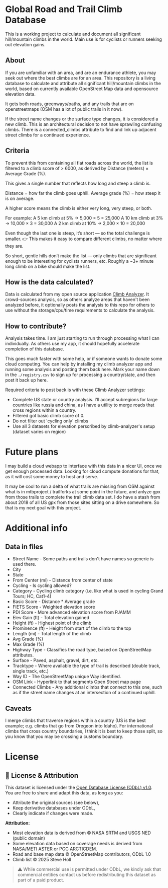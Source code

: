 # Global Road and Trail Climb Database
This is a working project to calculate and document all significant hill/mountain climbs in the world. Main use is for cyclists or runners seeking out elevation gains.

## About
If you are unfamiliar with an area, and are an endurance athlete, you may seek out where the best climbs are for an area. This repository is a living database to calculate and attribute all significant hill/mountain climbs in the world, based on currently available OpenStreet Map data and opensource elevation data.

It gets both roads, greenways/paths, and any trails that are on openstreetmaps (OSM has a lot of public trails in it now).

If the street name changes or the surface type changes, it is considered a new climb. This is an architectural decision to not have sprawling confusing climbs. There is a connected_climbs attribute to find and link up adjacent street climbs for a continued experience.

## Criteria
To prevent this from containing all flat roads across the world, the list is filtered to a climb score of > 6000, as derived by Distance (meters) × Average Grade (%).

This gives a single number that reflects how long and steep a climb is.

Distance = how far the climb goes uphill.
Average grade (%) = how steep it is on average.

A higher score means the climb is either very long, very steep, or both.

For example:
A 5 km climb at 5% → 5,000 × 5 = 25,000
A 10 km climb at 3% → 10,000 × 3 = 30,000
A 2 km climb at 10% → 2,000 × 10 = 20,000

Even though the last one is steep, it’s short — so the total challenge is smaller.
👉 This makes it easy to compare different climbs, no matter where they are.

So short, gentle hills don’t make the list — only climbs that are significant enough to be interesting for cyclists runners, etc. Roughly a ~3+ minute long climb on a bike should make the list.

## How is the data calculated?
Data is calculated from my open source application [Climb Analyzer](https://github.com/stevehollx/climb-analyzer/tree/main). It crowd-sources analysis, so as others analyze areas that haven't been analyzed before, it optionally posts the analysis to this repo for others to use without the storage/cpu/time requirements to calculate the analysis.

## How to contribute?
Analysis takes time. I am just starting to run through processing what I can individually. As others use my app, it should hopefully accelerate completion of this database.

This goes much faster with some help, or if someone wants to donate some cloud computing. You can help by installing my climb analyzer app and running some analysis and posting them back here. Mark your name down in the `./registry.csv` to sign up for processing a country/state, and then post it back up here.

Required criteria to post back is with these Climb Analyzer settings:
* Complete US state or country analysis. I'll accept subregions for large countries like russia and china, as I have a utility to merge roads that cross regions within a country.
* Filtered got basic climb score of 0.
* Do not filter out 'cycling only' climbs
* Use all 3 datasets for elevation perscribed by climb-analyzer's setup (dataset varies on region)

# Future plans
I may build a cloud webapp to interface with this data in a nicer UI, once we get enough processed data. Looking for cloud compute donations for that, as it will cost some money to host and serve.

It may be cool to run a delta of what trails are missing from OSM against what is in mtbproject / trailforks at some point in the future, and anlyze gpx from those trails to complete the trail climb data set. I do have a stash from about 2018 of all US gpx from those sites sitting on a drive somewhere. So that is my next goal with this project.

# Additional info
## Data in files
* Street Name - Some paths and trails don't have names so generic is used there.
* City
* State
* From Center (mi) - Distance from center of state
* Cycling - Is cycling allowed?
* Category - Cycling climb category (i.e. like what is used in cycling Grand Tours; HC, Cat1-4)
* Basic Score - Distance * Average grade
* FIETS Score - Weighted elevation score
* PDI Score - More advanced elevation score from PJAMM
* Elev Gain (ft) - Total elevation gained
* Height (ft) - Highest point of the climb
* Prominence (ft) - Height from start of the climb to the top
* Length (mi) - Total length of the climb
* Avg Grade (%)
* Max Grade (%)
* Highway Type - Classifies the road type, based on OpenStreetMap attributes.
* Surface - Paved, asphalt, gravel, dirt, etc.
* Tracktype - Where available the type of trail is described (double track, single track, etc.)
* Way ID - The OpenStreetMap unique Way identified.
* OSM Link - Hyperlink to that segments Open Street map page
* Connected Climbs - Any additional climbs that connect to this one, such as if the street name changes at an intersection of a continued uphill.

## Caveats
I merge climbs that traverse regions within a country (US is the best example; e.g. climbs that go from Oregeon into Idaho). For international climbs that cross country boundaries, I think it is best to keep those split, so you know that you may be crossing a customs boundary.

# License
## 📝 License & Attribution

This dataset is licensed under the [Open Database License (ODbL) v1.0](./LICENSE).  
You are free to share and adapt this data, as long as you:
- Attribute the original sources (see below),
- Keep derivative databases under ODbL,
- Clearly indicate if changes were made.

**Attribution:**  
- Most elevation data is derived from © NASA SRTM and USGS NED (public domain)
- Some elevation data based on coverage needs is derived from NASA/METI ASTER or PGC ARCTICDEM.
- Road and base map data © OpenStreetMap contributors, ODbL 1.0  
- Climb list © 2025 Steve Holl

> ⚠️ While commercial use is permitted under ODbL, we kindly ask that commercial entities
> contact us before redistributing this dataset as part of a paid product.

